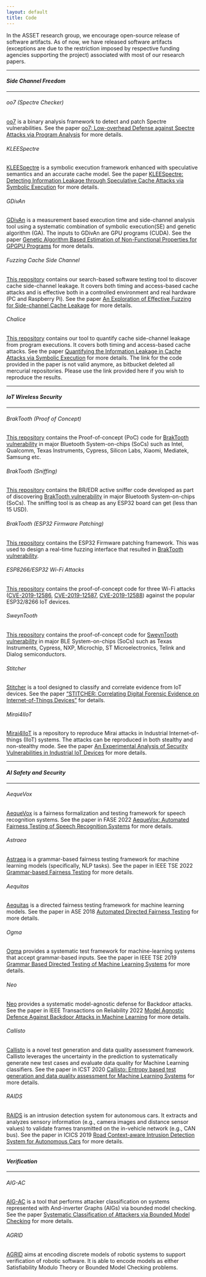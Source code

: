 ```yaml
---
layout: default
title: Code
---
```


In the ASSET research group, we encourage open-source release of software artifacts. As of now, we have released software 
artifacts (exceptions are due to the restriction imposed by respective funding agencies supporting the project) associated 
with most of our research papers. 

---

#### *Side Channel Freedom*

---

###### oo7 (Spectre Checker)
[oo7](https://github.com/winter2020/oo7) is a binary analysis framework to detect and patch Spectre vulnerabilities. See the paper [oo7: Low-overhead Defense against Spectre Attacks via Program Analysis](https://asset-group.github.io/papers/oo7.pdf) for more details.

###### KLEESpectre
[KLEESpectre](https://github.com/winter2020/kleespectre) is a symbolic execution framework enhanced with speculative semantics and an accurate cache model. See the paper [KLEESpectre: Detecting Information Leakage through Speculative Cache Attacks via Symbolic Execution](https://asset-group.github.io/papers/KLEESpectre_TOSEM_main.pdf) for more details.

###### GDivAn
[GDivAn](https://bitbucket.org/AdrianHorga/gdivan/src/master/) is a measurement based execution time and side-channel analysis tool using a systematic combination of symbolic execution(SE) and genetic algorithm (GA). The inputs to GDivAn are GPU programs (CUDA). See the paper [Genetic Algorithm Based Estimation of Non-Functional Properties for GPGPU Programs](https://asset-group.github.io/papers/GDivan_JSA.pdf) for more details. 

###### Fuzzing Cache Side Channel
[This repository](https://github.com/tiyashbasu/Cache_Side_Channel_Tester) contains our search-based software testing tool to discover cache side-channel leakage. It covers both timing and access-based cache attacks and is effective both in a controlled environment and real hardware (PC and Raspberry Pi). See the paper [An Exploration of Effective Fuzzing for Side-channel Cache Leakage](https://asset-group.github.io/papers/STVR-cache-side-channel-fuzz.pdf) for more details.  

###### Chalice
[This repository](https://github.com/sudiptac/chalice) contains our tool to quantify cache side-channel leakage from program executions. It covers both timing and access-based cache attacks. See the paper [Quantifying the Information Leakage in Cache Attacks via Symbolic Execution](https://sudiptac.bitbucket.io/papers/chalice-tecs.pdf) for more details. The link for the code provided in the paper is not valid anymore, as bitbucket deleted all mercurial repositories. Please use the link provided here if you wish to reproduce the results.  

---

#### *IoT Wireless Security*

---

###### BrakTooth (Proof of Concept)

[This repository](https://github.com/Matheus-Garbelini/braktooth_esp32_bluetooth_classic_attacks) contains the Proof-of-concept (PoC) code for [BrakTooth vulnerability](https://asset-group.github.io/disclosures/braktooth/) in major Bluetooth System-on-chips (SoCs) such as Intel, Qualcomm, Texas Instruments, Cypress, Silicon Labs, Xiaomi, Mediatek, Samsung etc.

###### BrakTooth (Sniffing)

[This repository](https://github.com/Matheus-Garbelini/esp32_bluetooth_classic_sniffer) contains the BR/EDR active sniffer code developed as part of discovering [BrakTooth vulnerability](https://asset-group.github.io/disclosures/braktooth/) in major Bluetooth System-on-chips (SoCs). The sniffing tool is as cheap as any ESP32 board can get (less than 15 USD).

###### BrakTooth (ESP32 Firmware Patching)

[This repository](https://github.com/Matheus-Garbelini/esp32_firmware_patching_framework) contains the ESP32 Firmware patching framework. This was used to design a real-time fuzzing interface that resulted in [BrakTooth vulnerability](https://asset-group.github.io/disclosures/braktooth/).

###### ESP8266/ESP32 Wi-Fi Attacks

[This repository](https://github.com/Matheus-Garbelini/esp32_esp8266_attacks) contains the proof-of-concept code for three Wi-Fi attacks ([CVE-2019-12586](https://nvd.nist.gov/vuln/detail/CVE-2019-12586), [CVE-2019-12587](https://nvd.nist.gov/vuln/detail/CVE-2019-12587), [CVE-2019-12588](https://nvd.nist.gov/vuln/detail/CVE-2019-12588)) against the popular ESP32/8266 IoT devices. 

###### SweynTooth

[This repository](https://github.com/Matheus-Garbelini/sweyntooth_bluetooth_low_energy_attacks) contains the proof-of-concept code for [SweynTooth vulnerability](https://asset-group.github.io/disclosures/sweyntooth/) in major BLE System-on-chips (SoCs) such as Texas Instruments, Cypress, NXP, Microchip, ST Microelectronics, Telink and Dialog semiconductors. 

###### Stitcher

[Stitcher](https://github.com/poppopretn/Stitcher) is a tool designed to classify and correlate evidence from IoT devices. See the paper 
[“STITCHER: Correlating Digital Forensic Evidence on Internet-of-Things Devices”](https://arxiv.org/abs/2003.07242) for details.

###### Mirai4IIoT

[Mirai4IIoT](https://gitlab.com/asset-sutd/public/mirai4iiot) is a repository to reproduce Mirai attacks in Industrial Internet-of-things (IIoT) systems. The attacks can be reproduced in both stealthy and non-stealthy mode. See the paper [An Experimental Analysis of Security Vulnerabilities in Industrial IoT Devices](https://asset-group.github.io/papers/iiot_security_journal.pdf) for more details.  

---

#### *AI Safety and Security*

---

###### AequeVox
[AequeVox](https://github.com/sparkssss/AequeVox) is a fairness formalization and testing framework for speech recognition systems. See the paper in FASE 2022 [AequeVox: Automated Fairness Testing of Speech Recognition Systems](https://arxiv.org/abs/2110.09843) for more details.

###### Astraea
[Astraea](https://github.com/sakshiudeshi/Astraea) is a grammar-based fairness testing framework for machine learning models (specifically, NLP tasks). See the paper in IEEE TSE 2022 [Grammar-based Fairness Testing](https://arxiv.org/abs/2010.02542) for more details.

###### Aequitas 
[Aequitas](https://github.com/sakshiudeshi/Aequitas) is a directed fairness testing framework for machine learning models. See the paper in ASE 2018 [Automated Directed Fairness Testing](https://arxiv.org/abs/1807.00468) for more details.

###### Ogma
[Ogma](https://github.com/sakshiudeshi/Ogma) provides a systematic test framework for machine-learning systems that accept grammar-based inputs. See the paper in IEEE TSE 2019 [Grammar Based Directed Testing of Machine Learning Systems](https://arxiv.org/pdf/1902.10027) for more details.

###### Neo
[Neo](https://github.com/sakshiudeshi/Ogma) provides a systematic model-agnostic defense for Backdoor attacks. See the paper in IEEE Transactions on Reliability 2022 [Model Agnostic Defence Against Backdoor Attacks in Machine Learning](https://arxiv.org/abs/1908.02203) for more details.

###### Callisto 
[Callisto](https://github.com/sakshiudeshi/Callisto/) is a novel test generation and data quality assessment framework. Callisto  leverages the uncertainty in the prediction to systematically generate new test cases and evaluate data quality for Machine Learning classifiers. See the paper in ICST 2020 [Callisto: Entropy based test generation and data quality assessment for Machine Learning Systems](https://asset-group.github.io/papers/Callisto.pdf) for more details.

###### RAIDS
[RAIDS](https://github.com/cd-wang/RAIDS) is an intrusion detection system for autonomous cars. It extracts and analyzes sensory information (e.g., camera images and distance sensor values) to validate frames transmitted on the in-vehicle network (e.g., CAN bus). See the paper in ICICS 2019 [Road Context-aware Intrusion Detection System for Autonomous Cars](https://asset-group.github.io/papers/ICICS19-RAIDS.pdf) for more details. 

---

#### *Verification*

---

###### AIG-AC
[AIG-AC](https://gitlab.com/asset-sutd/public/aig-ac) is a tool that performs attacker classification on systems represented with And-inverter Graphs (AIGs) via bounded model checking. See the paper [Systematic Classification of Attackers via Bounded Model Checking](https://asset-group.github.io/papers/VMCAI20.pdf) for more details. 

###### AGRID
[AGRID](https://gitlab.com/asset-sutd/public/agrid) aims at encoding discrete models of robotic systems to support 
verification of robotic software. It is able to encode models as either Satisfiability Modulo Theory or Bounded Model 
Checking problems.


